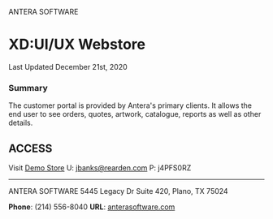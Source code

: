 ANTERA SOFTWARE
# XD:UI/UX Webstore
Last Updated December 21st, 2020

### Summary
The customer portal is provided by Antera's primary clients. It allows the end user to see orders, quotes, artwork, catalogue, reports as well as other details.



## ACCESS
Visit [Demo Store](https://demo.anterasaas.com/cp/adidas)
U: jbanks@rearden.com
P: j4PFS0RZ




---
ANTERA SOFTWARE
5445 Legacy Dr
Suite 420,
Plano, TX 75024

**Phone**: (214) 556-8040
**URL**: [anterasoftware.com](https://anterasoftware.com/)
